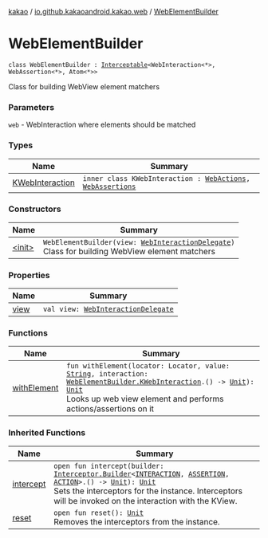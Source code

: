 [kakao](../../index.md) / [io.github.kakaoandroid.kakao.web](../index.md) / [WebElementBuilder](./index.md)

# WebElementBuilder

`class WebElementBuilder : `[`Interceptable`](../../io.github.kakaoandroid.kakao.intercept/-interceptable/index.md)`<WebInteraction<*>, WebAssertion<*>, Atom<*>>`

Class for building WebView element matchers

### Parameters

`web` - WebInteraction where elements should be matched

### Types

| Name | Summary |
|---|---|
| [KWebInteraction](-k-web-interaction/index.md) | `inner class KWebInteraction : `[`WebActions`](../-web-actions/index.md)`, `[`WebAssertions`](../-web-assertions/index.md) |

### Constructors

| Name | Summary |
|---|---|
| [&lt;init&gt;](-init-.md) | `WebElementBuilder(view: `[`WebInteractionDelegate`](../../io.github.kakaoandroid.kakao.delegate/-web-interaction-delegate/index.md)`)`<br>Class for building WebView element matchers |

### Properties

| Name | Summary |
|---|---|
| [view](view.md) | `val view: `[`WebInteractionDelegate`](../../io.github.kakaoandroid.kakao.delegate/-web-interaction-delegate/index.md) |

### Functions

| Name | Summary |
|---|---|
| [withElement](with-element.md) | `fun withElement(locator: Locator, value: `[`String`](https://kotlinlang.org/api/latest/jvm/stdlib/kotlin/-string/index.html)`, interaction: `[`WebElementBuilder.KWebInteraction`](-k-web-interaction/index.md)`.() -> `[`Unit`](https://kotlinlang.org/api/latest/jvm/stdlib/kotlin/-unit/index.html)`): `[`Unit`](https://kotlinlang.org/api/latest/jvm/stdlib/kotlin/-unit/index.html)<br>Looks up web view element and performs actions/assertions on it |

### Inherited Functions

| Name | Summary |
|---|---|
| [intercept](../../io.github.kakaoandroid.kakao.intercept/-interceptable/intercept.md) | `open fun intercept(builder: `[`Interceptor.Builder`](../../io.github.kakaoandroid.kakao.intercept/-interceptor/-builder/index.md)`<`[`INTERACTION`](../../io.github.kakaoandroid.kakao.intercept/-interceptable/index.md#INTERACTION)`, `[`ASSERTION`](../../io.github.kakaoandroid.kakao.intercept/-interceptable/index.md#ASSERTION)`, `[`ACTION`](../../io.github.kakaoandroid.kakao.intercept/-interceptable/index.md#ACTION)`>.() -> `[`Unit`](https://kotlinlang.org/api/latest/jvm/stdlib/kotlin/-unit/index.html)`): `[`Unit`](https://kotlinlang.org/api/latest/jvm/stdlib/kotlin/-unit/index.html)<br>Sets the interceptors for the instance. Interceptors will be invoked on the interaction with the KView. |
| [reset](../../io.github.kakaoandroid.kakao.intercept/-interceptable/reset.md) | `open fun reset(): `[`Unit`](https://kotlinlang.org/api/latest/jvm/stdlib/kotlin/-unit/index.html)<br>Removes the interceptors from the instance. |
